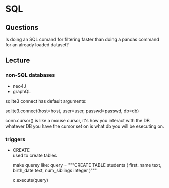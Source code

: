 # SQL

## Questions

Is doing an SQL comand for filtering faster than doing a pandas command for an already loaded dataset?

## Lecture

### non-SQL databases

<ul>
<li>neo4J
<li>graphQL
</ul>

sqlite3 connect has default arguments:

sqlite3.connect(host=host, user=user, passwd=passwd, db=db)

conn.cursor() is like a mouse cursor, it's how you interact with the DB
whatever DB you have the cursor set on is what db you will be esecuting on.

### triggers

<ul>
<li>CREATE</li>
used to create tables

make querey like:
query = """CREATE TABLE students (
first_name text,
birth_date text,
num_siblings integer
)"""

c.execute(query)
